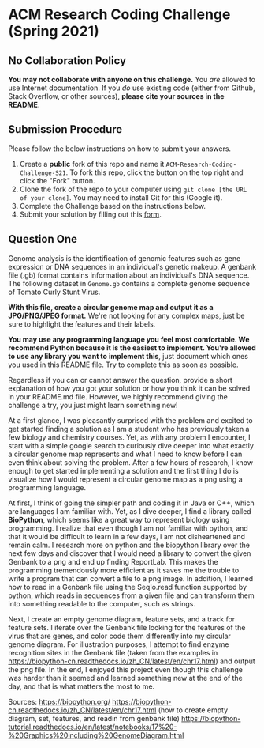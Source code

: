 # ACM Research Coding Challenge (Spring 2021)

## No Collaboration Policy

**You may not collaborate with anyone on this challenge.** You _are_ allowed to use Internet documentation. If you _do_ use existing code (either from Github, Stack Overflow, or other sources), **please cite your sources in the README**.

## Submission Procedure

Please follow the below instructions on how to submit your answers.

1. Create a **public** fork of this repo and name it `ACM-Research-Coding-Challenge-S21`. To fork this repo, click the button on the top right and click the "Fork" button.
2. Clone the fork of the repo to your computer using `git clone [the URL of your clone]`. You may need to install Git for this (Google it).
3. Complete the Challenge based on the instructions below.
4. Submit your solution by filling out this [form](https://acmutd.typeform.com/to/uqAJNXUe).

## Question One

Genome analysis is the identification of genomic features such as gene expression or DNA sequences in an individual's genetic makeup. A genbank file (.gb) format contains information about an individual's DNA sequence. The following dataset in `Genome.gb` contains a complete genome sequence of Tomato Curly Stunt Virus. 

**With this file, create a circular genome map and output it as a JPG/PNG/JPEG format.** We're not looking for any complex maps, just be sure to highlight the features and their labels.

**You may use any programming language you feel most comfortable. We recommend Python because it is the easiest to implement. You're allowed to use any library you want to implement this**, just document which ones you used in this README file. Try to complete this as soon as possible.

Regardless if you can or cannot answer the question, provide a short explanation of how you got your solution or how you think it can be solved in your README.md file. However, we highly recommend giving the challenge a try, you just might learn something new!


At a first glance, I was pleasantly surprised with the problem and excited to get started finding a solution as I am a student who has previously taken a few biology and chemistry courses. Yet, as with any problem I encounter, I start with a simple google search to curiously dive deeper into what exactly a circular genome map represents and what I need to know before I can even think about solving the problem. After a few hours of research, I know enough to get started implementing a solution and the first thing I do is visualize how I would represent a circular genome map as a png using a programming language. 

At first, I think of going the simpler path and coding it in Java or C++, which are languages I am familiar with. Yet, as I dive deeper, I find a library called **BioPython**, which seems like a great way to represent biology using programming. I realize that even though I am not familiar with python, and that it would be difficult to learn in a few days, I am not disheartened and remain calm. I research more on python and the biopython library over the next few days and discover that I would need a library to convert the given Genbank to a png and end up finding ReportLab. This makes the programming tremendously more efficient as it saves me the trouble to write a program that can convert a file to a png image. In addition, I learned how to read in a Genbank file using the SeqIo.read function supported by python, which reads in sequences from a given file and can transform them into something readable to the computer, such as strings. 

Next, I create an empty genome diagram, feature sets, and a track for feature sets. I iterate over the Genbank file looking for the features of the virus that are genes, and color code them differently into my circular genome diagram. For illustration purposes, I attempt to find enzyme recognition sites in the Genbank file (taken from the examples in https://biopython-cn.readthedocs.io/zh_CN/latest/en/chr17.html) and output the png file. In the end, I enjoyed this project even though this challenge was harder than it seemed and learned something new at the end of the day, and that is what matters the most to me.

Sources: https://biopython.org/
         https://biopython-cn.readthedocs.io/zh_CN/latest/en/chr17.html (how to create empty diagram, set, features, and readin from genbank file)
         https://biopython-tutorial.readthedocs.io/en/latest/notebooks/17%20-%20Graphics%20including%20GenomeDiagram.html


